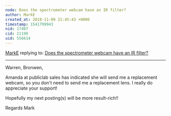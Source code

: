 ```yaml
---
node: Does the spectrometer webcam have an IR filter?
author: MarkE
created_at: 2018-11-09 21:45:43 +0000
timestamp: 1541799943
nid: 17407
cid: 21198
uid: 556614
---
```




[MarkE](../profile/MarkE) replying to: [Does the spectrometer webcam have an IR filter?](../notes/MarkE/10-26-2018/does-the-spectrometer-webcam-have-an-ir-filter)

----
Warren, Bronwen,

Amanda at publiclab sales has indicated she will send me a replacement webcam, so you don't need to send me a replacement lens.  I really do appreciate your support!

Hopefully my next posting(s) will be more result-rich!!

Regards
Mark